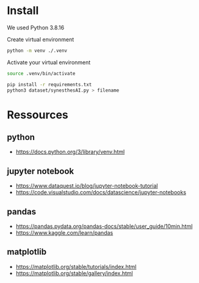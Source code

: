 # Install
We used Python 3.8.16

Create virtual environment
```sh
python -m venv ./.venv
```

Activate your virtual environment
```sh
source .venv/bin/activate
```

```sh
pip install -r requirements.txt
python3 dataset/synesthesAI.py > filename
```

# Ressources

## python
- https://docs.python.org/3/library/venv.html

## jupyter notebook

- https://www.dataquest.io/blog/jupyter-notebook-tutorial
- https://code.visualstudio.com/docs/datascience/jupyter-notebooks

## pandas

- https://pandas.pydata.org/pandas-docs/stable/user_guide/10min.html
- https://www.kaggle.com/learn/pandas

## matplotlib

- https://matplotlib.org/stable/tutorials/index.html
- https://matplotlib.org/stable/gallery/index.html